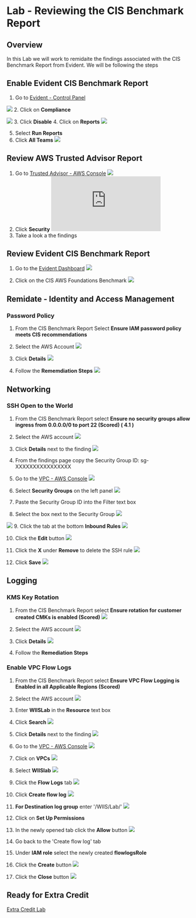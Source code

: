 # Lab - Reviewing the CIS Benchmark Report

## Overview
In this Lab we will work to remidaite the findings associated with the CIS Benchmark Report from Evident.  We will be following the steps 


## Enable Evident CIS Benchmark Report

1. Go to [Evident - Control Panel](https://esp.evident.io/control_panel/external_accounts)

![](https://github.com/Halimer/wiis/blob/master/images/Lab1_Evident_Report2.png)
2. Click on **Compliance**

![](https://github.com/Halimer/wiis/blob/master/images/Lab1_Evident_Report3.png)
3. Click **Disable** 
4. Click on **Reports** 
![](https://github.com/Halimer/wiis/blob/master/images/Lab1_Evident_Report4.png)

5. Select **Run Reports**
6. Click **All Teams** 
![](https://github.com/Halimer/wiis/blob/master/images/Lab1_Evident_Report5.png)

## Review AWS Trusted Advisor Report

1. Go to [Trusted Advisor - AWS Console](https://console.aws.amazon.com/trustedadvisor/home?#/dashboard)
![](https://github.com/Halimer/wiis/blob/master/images/Lab1_TA1.png)
2. Click **Security**
![](https://github.com/Halimer/wiis/blob/master/images/Lab1_TA2.pdf)
3. Take a look a the findings

## Review Evident CIS Benchmark Report

1. Go to the [Evident Dashboard](https://esp.evident.io/)
![](https://github.com/Halimer/wiis/blob/master/images/Lab1_Evident_Dashboard.PNG)

2. Click on the CIS AWS Foundations Benchmark
![](https://github.com/Halimer/wiis/blob/master/images/Lab1_Evindet_CIS_Report.png)

## Remidate - Identity and Access Management

### Password Policy
1. From the CIS Benchmark Report Select **Ensure IAM password policy meets CIS recommendations**

2. Select the AWS Account
![](https://github.com/Halimer/wiis/blob/master/images/Lab1_Password_CIS.png)

3. Click **Details**
![](https://github.com/Halimer/wiis/blob/master/images/Lab1_Password_CIS_Details.png)

4. Follow the **Rememdiation Steps**
![](https://github.com/Halimer/wiis/blob/master/images/Lab1_Password_Finding.png)


## Networking
### SSH Open to the World
1. From the CIS Benchmark Report select **Ensure no security groups allow ingress from 0.0.0.0/0 to port 22 (Scored) ( 4.1 )**  
2. Select the AWS account
![](https://github.com/Halimer/wiis/blob/master/images/Lab1_SG_CIS.png.png)

3. Click **Details** next to the finding
![](https://github.com/Halimer/wiis/blob/master/images/Lab1_SG_Open.png)

4. From the findings page copy the Security Group ID: sg-XXXXXXXXXXXXXXXX

5. Go to the [VPC - AWS Console](https://console.aws.amazon.com/vpc)
![](https://github.com/Halimer/wiis/blob/master/images/Lab1_VPC_.png)

6. Select **Security Groups** on the left panel
![](https://github.com/Halimer/wiis/blob/master/images/Lab1_SG1.png)

7. Paste the Security Group ID into the Filter text box
8. Select the box next to the Security Group
![](https://github.com/Halimer/wiis/blob/master/images/Lab1_SG2.png)

![](https://github.com/Halimer/wiis/blob/master/images/Lab1_SG3.png)
9. Click the tab at the bottom **Inbound Rules**
![](https://github.com/Halimer/wiis/blob/master/images/Lab1_SG3.png)

10. Click the **Edit** button
![](https://github.com/Halimer/wiis/blob/master/images/Lab1_SG4.png)

11. Click the **X** under **Remove** to delete the SSH rule
![](https://github.com/Halimer/wiis/blob/master/images/Lab1_SG5.png)

12. Click **Save** 
![](https://github.com/Halimer/wiis/blob/master/images/Lab1_SG6.png)

## Logging
### KMS Key Rotation
1. From the CIS Benchmark Report select **Ensure rotation for customer created CMKs is enabled (Scored)** 
![](https://github.com/Halimer/wiis/blob/master/images/Lab1_Key_CIS.png)

2. Select the AWS account
![](https://github.com/Halimer/wiis/blob/master/images/Lab1_Key_CIS_Finding.png)

3. Click **Details**
![](https://github.com/Halimer/wiis/blob/master/images/Lab1_Key_CIS_Details.png)

4. Follow the **Remediation Steps**

### Enable VPC Flow Logs
1. From the CIS Benchmark Report select **Ensure VPC Flow Logging is Enabled in all Applicable Regions (Scored)** 

2. Select the AWS account
![](https://github.com/Halimer/wiis/blob/master/images/Lab1_CIS_Logging.png)

3. Enter **WIISLab** in the **Resource** text box
4. Click **Search**
![](https://github.com/Halimer/wiis/blob/master/images/Lab1_CIS_Logging_Findings.png)

5. Click **Details** next to the finding
![](https://github.com/Halimer/wiis/blob/master/images/Lab1_CIS_Logging_Detail.png)

6. Go to the [VPC - AWS Console](https://console.aws.amazon.com/vpc)
![](https://github.com/Halimer/wiis/blob/master/images/Lab1_VPC_Flow1.png)

7. Click on **VPCs**
![](https://github.com/Halimer/wiis/blob/master/images/Lab1_VPC_Flow2.png)

8. Select **WIISlab** 
![](https://github.com/Halimer/wiis/blob/master/images/Lab1_VPC_Flow3.png)

9. Click the **Flow Logs** tab
![](https://github.com/Halimer/wiis/blob/master/images/Lab1_VPC_Flow4.png)

10. Click **Create flow log**
![](https://github.com/Halimer/wiis/blob/master/images/Lab1_VPC_Flow5.png)

11. **For Destination log group** enter '/WIIS/Lab/'
![](https://github.com/Halimer/wiis/blob/master/images/Lab1_VPC_Flow6.png)

12. Click on **Set Up Permissions**
13. In the newly opened tab click the **Allow** button
![](https://github.com/Halimer/wiis/blob/master/images/Lab1_VPC_Flow7.png)

14. Go back to the 'Create flow log' tab
15. Under **IAM role** select the newly created **flowlogsRole**
16. Click the **Create** button
![](https://github.com/Halimer/wiis/blob/master/images/Lab1_VPC_Flow8.png)


17. Click the **Close** button
![](https://github.com/Halimer/wiis/blob/master/images/Lab1_VPC_Flow9.png)


## Ready for Extra Credit
 [Extra Credit Lab](https://github.com/Halimer/wiis/blob/master/Lab_Extra_Credit/)

